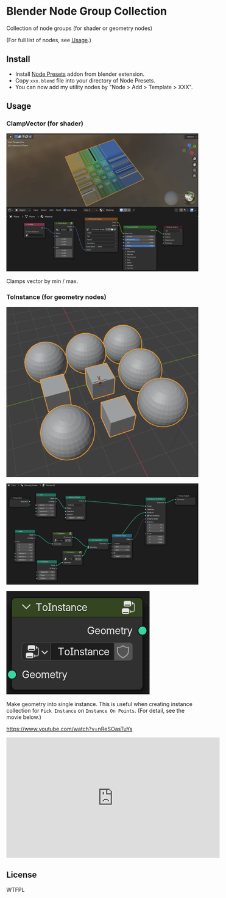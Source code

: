 # Blender Node Group Collection

Collection of node groups (for shader or geometry nodes)

(For full list of nodes, see [Usage](#usage).)

## Install

- Install [Node Presets](https://extensions.blender.org/add-ons/node-presets/) addon from blender extension.
- Copy `xxx.blend` file into your directory of Node Presets.
- You can now add my utility nodes by "Node > Add > Template > XXX".

## Usage

### ClampVector (for shader)

![docs/screenshot_clampvector.png](docs/screenshot_clampvector.png)

Clamps vector by min / max.

### ToInstance (for geometry nodes)

![docs/toinstance/screenshot.png](docs/toinstance/screenshot.png)

![docs/toinstance/example.png](docs/toinstance/example.png)

![docs/toinstance/node.png](docs/toinstance/node.png)

Make geometry into single instance. This is useful when creating instance collection for `Pick Instance` on `Instance On Points`. (For detail, see the movie below.)

https://www.youtube.com/watch?v=nReSOasTuYs

<iframe width="560" height="315" src="https://www.youtube.com/embed/nReSOasTuYs?si=2FFrudkBoVxuzN0y" title="YouTube video player" frameborder="0" allow="accelerometer; autoplay; clipboard-write; encrypted-media; gyroscope; picture-in-picture; web-share" referrerpolicy="strict-origin-when-cross-origin" allowfullscreen></iframe>

## License

WTFPL
